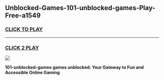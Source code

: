 
## Unblocked-Games-101-unblocked-games-Play-Free-a1549
<h3>
<a href="https://premium76.site?title=101-unblocked-games&ref=18A1">CLICK TO PLAY</a></h3>
<hr>

<h3>
<a href="https://premium76.site?title=101-unblocked-games&ref=18A1">CLICK 2 PLAY</a>
  
</h3>

<a href="https://premium76.site?title=101-unblocked-games&ref=18A1"><img src="https://clearcache.store/games.png"></a>


**101-unblocked-games games unblocked: Your Gateway to Fun and Accessible Online Gaming**
